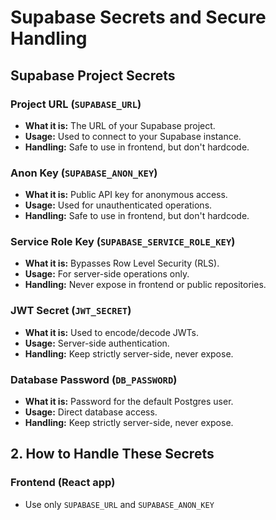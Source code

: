 # Supabase Secrets and Secure Handling

## Supabase Project Secrets

### Project URL (`SUPABASE_URL`)

- **What it is:** The URL of your Supabase project.
- **Usage:** Used to connect to your Supabase instance.
- **Handling:** Safe to use in frontend, but don't hardcode.

### Anon Key (`SUPABASE_ANON_KEY`)

- **What it is:** Public API key for anonymous access.
- **Usage:** Used for unauthenticated operations.
- **Handling:** Safe to use in frontend, but don't hardcode.

### Service Role Key (`SUPABASE_SERVICE_ROLE_KEY`)

- **What it is:** Bypasses Row Level Security (RLS).
- **Usage:** For server-side operations only.
- **Handling:** Never expose in frontend or public repositories.

### JWT Secret (`JWT_SECRET`)

- **What it is:** Used to encode/decode JWTs.
- **Usage:** Server-side authentication.
- **Handling:** Keep strictly server-side, never expose.

### Database Password (`DB_PASSWORD`)

- **What it is:** Password for the default Postgres user.
- **Usage:** Direct database access.
- **Handling:** Keep strictly server-side, never expose.

## 2. How to Handle These Secrets

### Frontend (React app)

- Use only `SUPABASE_URL` and `SUPABASE_ANON_KEY`

